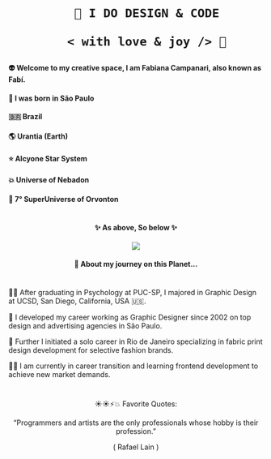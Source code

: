  <h1 align="center">  
    
        🎨 I DO DESIGN & CODE 

         < with love & joy /> 🤎  
</h1>

####  <p> 👽 Welcome to my creative space, I am Fabiana Campanari, also known as Fabí.
####  <p> 🏡 I was born in São Paulo </p>
####  🇧🇷 Brazil </p>
####  🌎 Urantia (Earth) </p>
####  ⭐️ Alcyone Star System </p>
####  💥 Universe of Nebadon </p>
####  🔆 7° SuperUniverse of Orvonton </p>
 

#

#### <p align="center">  ✨ As above, So below ✨ </p>

<p align="center">
  <img src="https://user-images.githubusercontent.com/113218619/207962226-673d57ec-c076-47c4-8f8a-c1e57e834f6f.gif" />
</p>
                
#### <p align="center"> 🚀 About my journey on this Planet... </p>

#

👩‍🎓  After graduating in Psychology at PUC-SP, I majored in Graphic Design at UCSD, San Diego, California, USA 🇺🇸.

🎨  I developed my career working as Graphic Designer since 2002 on top design and advertising agencies in São Paulo.

👗  Further I initiated a solo career in Rio de Janeiro specializing in fabric print design development for selective fashion brands.

👩‍💻  I am currently in career transition and learning frontend development to achieve new market demands.

#

<p align="center"> ☀️☀️⚡️💥 Favorite Quotes:  </p>
<p align="center"> “Programmers and artists are the only professionals whose hobby is their profession.” </p>
<p align="center">( Rafael Lain ) </p>




 
 
